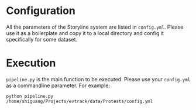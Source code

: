 # Configuration

All the parameters of the Storyline system are listed in `config.yml`. Please use it as a boilerplate and copy it to a local directory and config it specifically for some dataset.

# Execution

`pipeline.py` is the main function to be executed. Please use your `config.yml` as a commandline parameter. For example:

`python pipeline.py /home/shiguang/Projects/evtrack/data/Protests/config.yml`
